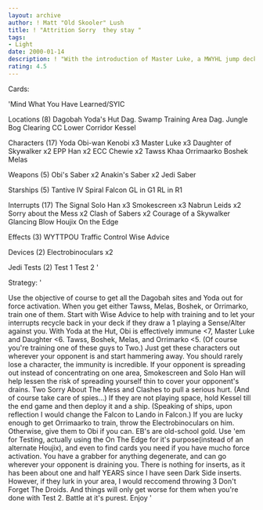 ```yaml
---
layout: archive
author: ! Matt "Old Skooler" Lush
title: ! "Attrition Sorry  they stay "
tags:
- Light
date: 2000-01-14
description: ! "With the introduction of Master Luke, a MWYHL jump deck can really frustrate your opponent. Everybody has ridiculous immunity."
rating: 4.5
---
```

Cards: 

'Mind What You Have Learned/SYIC

Locations (8)
Dagobah
Yoda's Hut
Dag. Swamp
Training Area
Dag. Jungle
Bog Clearing
CC Lower Corridor
Kessel

Characters (17)
Yoda
Obi-wan Kenobi x3
Master Luke x3
Daughter of Skywalker x2
EPP Han x2
ECC Chewie x2
Tawss Khaa
Orrimaarko
Boshek
Melas

Weapons (5)
Obi's Saber x2
Anakin's Saber x2
Jedi Saber

Starships (5)
Tantive IV
Spiral
Falcon
GL in G1
RL in R1

Interrupts (17)
The Signal
Solo Han x3
Smokescreen x3
Nabrun Leids x2
Sorry about the Mess x2
Clash of Sabers x2
Courage of a Skywalker
Glancing Blow
Houjix
On the Edge

Effects (3)
WYTTPOU
Traffic Control
Wise Advice

Devices (2)
Electrobinoculars x2

Jedi Tests (2)
Test 1
Test 2
'

Strategy: '

Use the objective of course to get all the Dagobah sites and Yoda out for force activation. When you get either Tawss, Melas, Boshek, or Orrimarko, train one of them. Start with Wise Advice to help with training and to let your interrupts recycle back in your deck if they draw a 1 playing a Sense/Alter against you. With Yoda at the Hut, Obi is effectively immune <7, Master Luke and Daughter <6. Tawss, Boshek, Melas, and Orrimarko <5. (Of course you're training one of these guys to Two.) Just get these characters out wherever your opponent is and start hammering away. You should rarely lose a character, the immunity is incredible. If your opponent is spreading out instead of concentrating on one area, Smokescreen and Solo Han will help lessen the risk of spreading yourself thin to cover your opponent's drains. Two Sorry About The Mess and Clashes to pull a serious hurt. (And of course take care of spies...) If they are not playing space, hold Kessel till the end game and then deploy it and a ship. (Speaking of ships, upon reflection I would change the Falcon to Lando in Falcon.) If you are lucky enough to get Orrimaarko to train, throw the Electrobinoculars on him. Otherwise, give them to Obi if you can. EB's are old-school gold. Use 'em for Testing, actually using the On The Edge for it's purpose(instead of an alternate Houjix), and even to find cards you need if you have mucho force activation. You have a grabber for anything degenerate, and can go wherever your opponent is draining you. There is nothing for inserts, as it has been about one and half YEARS since I have seen Dark Side inserts. However, if they lurk in your area, I would reccomend throwing 3 Don't Forget The Droids. And things will only get worse for them when you're done with Test 2.
Battle at it's purest. Enjoy	  '